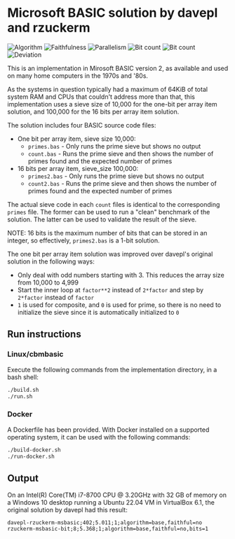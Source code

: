 # Microsoft BASIC solution by davepl and rzuckerm

![Algorithm](https://img.shields.io/badge/Algorithm-base-green)
![Faithfulness](https://img.shields.io/badge/Faithful-no-yellowgreen)
![Parallelism](https://img.shields.io/badge/Parallel-no-green)
![Bit count](https://img.shields.io/badge/Bits-unknown-yellowgreen)
![Bit count](https://img.shields.io/badge/Bits-1-green)
![Deviation](https://img.shields.io/badge/Deviation-sievesize-blue)

This is an implementation in Mirosoft BASIC version 2, as available and used on many home computers in the 1970s and '80s.

As the systems in question typically had a maximum of 64KiB of total system RAM and CPUs that couldn't address more
than that, this implementation uses a sieve size of 10,000 for the one-bit per array item solution, and 100,000 for the
16 bits per array item solution.

The solution includes four BASIC source code files:

- One bit per array item, sieve size 10,000:
  - `primes.bas` - Only runs the prime sieve but shows no output
  - `count.bas` - Runs the prime sieve and then shows the number of primes found and the expected number of primes
- 16 bits per array item, sieve_size 100,000:
  - `primes2.bas` - Only runs the prime sieve but shows no output
  - `count2.bas` - Runs the prime sieve and then shows the number of primes found and the expected number of primes

The actual sieve code in each `count` files is identical to the corresponding `primes` file. The former can be used to
run a "clean" benchmark of the solution. The latter can be used to validate the result of the sieve.

NOTE: 16 bits is the maximum number of bits that can be stored in an integer, so effectively, `primes2.bas` is a 1-bit
solution.

The one bit per array item solution was improved over davepl's original solution in the following ways:

- Only deal with odd numbers starting with 3. This reduces the array size from 10,000 to 4,999
- Start the inner loop at `factor**2` instead of `2*factor` and step by `2*factor` instead of `factor`
- `1` is used for composite, and `0` is used for prime, so there is no need to initialize the sieve since it is
  automatically initialized to `0`

## Run instructions

### Linux/cbmbasic

Execute the following commands from the implementation directory, in a bash shell:

```bash
./build.sh
./run.sh
```

### Docker

A Dockerfile has been provided. With Docker installed on a supported operating system, it can be used with the following commands:

```bash
./build-docker.sh
./run-docker.sh
```

## Output

On an Intel(R) Core(TM) i7-8700 CPU @ 3.20GHz with 32 GB of memory on a Windows 10 desktop running
a Ubuntu 22.04 VM in VirtualBox 6.1, the original solution by davepl had this result:

```log
davepl-rzuckerm-msbasic;402;5.011;1;algorithm=base,faithful=no
rzuckerm-msbasic-bit;8;5.368;1;algorithm=base,faithful=no,bits=1
```
